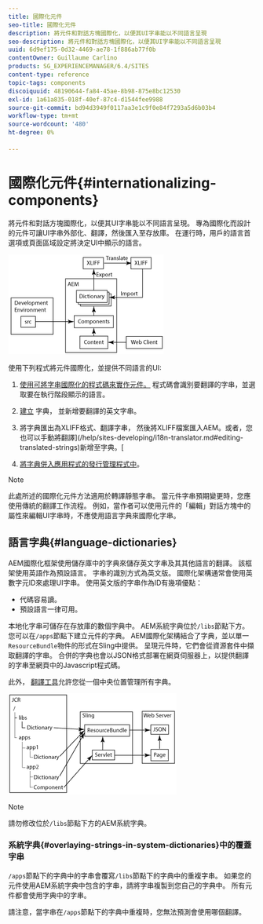 ```yaml
---
title: 國際化元件
seo-title: 國際化元件
description: 將元件和對話方塊國際化，以便其UI字串能以不同語言呈現
seo-description: 將元件和對話方塊國際化，以便其UI字串能以不同語言呈現
uuid: 6d9ef175-0d32-4469-ae78-1f886ab77f0b
contentOwner: Guillaume Carlino
products: SG_EXPERIENCEMANAGER/6.4/SITES
content-type: reference
topic-tags: components
discoiquuid: 48190644-fa84-45ae-8b98-875e8bc12530
exl-id: 1a61a835-018f-40ef-87c4-d1544fee9988
source-git-commit: bd94d3949f0117aa3e1c9f0e84f7293a5d6b03b4
workflow-type: tm+mt
source-wordcount: '480'
ht-degree: 0%

---
```


# 國際化元件{#internationalizing-components}

將元件和對話方塊國際化，以便其UI字串能以不同語言呈現。 專為國際化而設計的元件可讓UI字串外部化、翻譯，然後匯入至存放庫。 在運行時，用戶的語言首選項或頁面區域設定將決定UI中顯示的語言。

![chlimage_1-9](assets/chlimage_1-9.png)

使用下列程式將元件國際化，並提供不同語言的UI:

1. [使用可將字串國際化的程式碼來實作元件。](/help/sites-developing/i18n-dev.md) 程式碼會識別要翻譯的字串，並選取要在執行階段顯示的語言。
1. [建立](/help/sites-developing/i18n-translator.md#creating-a-dictionary) 字典， [](/help/sites-developing/i18n-translator.md#adding-changing-and-removing-strings) 並新增要翻譯的英文字串。

1. [](/help/sites-developing/i18n-translator.md#exporting-a-dictionary) 將字典匯出為XLIFF格式、翻譯字串， [](/help/sites-developing/i18n-translator.md#importing-a-dictionary) 然後將XLIFF檔案匯入AEM。或者，您也可以手動將翻譯](/help/sites-developing/i18n-translator.md#editing-translated-strings)新增至字典。[

1. [將字典併入應用程式的發行管理程式中](/help/sites-developing/i18n-translator.md#publishing-dictionaries)。

>[!NOTE]
>
>此處所述的國際化元件方法適用於轉譯靜態字串。 當元件字串預期變更時，您應使用傳統的翻譯工作流程。 例如，當作者可以使用元件的「編輯」對話方塊中的屬性來編輯UI字串時，不應使用語言字典來國際化字串。

## 語言字典{#language-dictionaries}

AEM國際化框架使用儲存庫中的字典來儲存英文字串及其其他語言的翻譯。 該框架使用英語作為預設語言。 字串的識別方式為英文版。 國際化架構通常會使用英數字元ID來處理UI字串。 使用英文版的字串作為ID有幾項優點：

* 代碼容易讀。
* 預設語言一律可用。

本地化字串可儲存在存放庫的數個字典中。 AEM系統字典位於`/libs`節點下方。 您可以在`/apps`節點下建立元件的字典。 AEM國際化架構結合了字典，並以單一`ResourceBundle`物件的形式在Sling中提供。 呈現元件時，它們會從資源套件中擷取翻譯的字串。 合併的字典也會以JSON格式部署在網頁伺服器上，以提供翻譯的字串至網頁中的Javascript程式碼。

此外， [翻譯工具](/help/sites-developing/i18n-translator.md)允許您從一個中央位置管理所有字典。

![chlimage_1-10](assets/chlimage_1-10.png)

>[!NOTE]
>
>請勿修改位於`/libs`節點下方的AEM系統字典。

### 系統字典{#overlaying-strings-in-system-dictionaries}中的覆蓋字串

`/apps`節點下的字典中的字串會覆寫`/libs`節點下的字典中的重複字串。 如果您的元件使用AEM系統字典中包含的字串，請將字串複製到您自己的字典中。 所有元件都會使用字典中的字串。

請注意，當字串在`/apps`節點下的字典中重複時，您無法預測會使用哪個翻譯。
